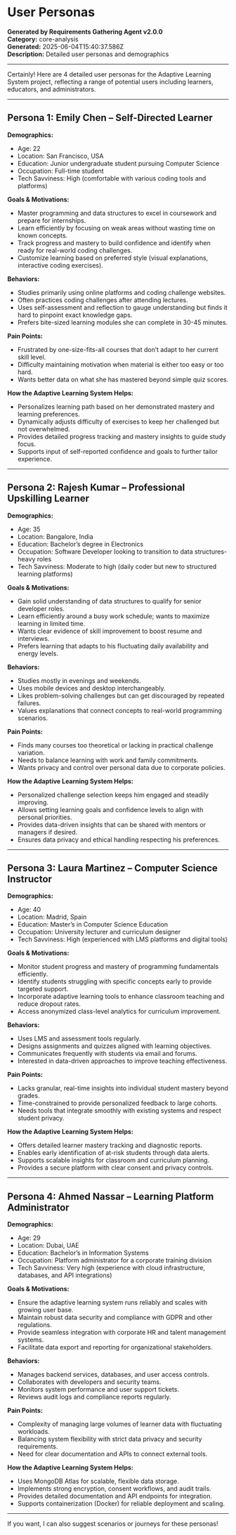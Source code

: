 # User Personas

**Generated by Requirements Gathering Agent v2.0.0**  
**Category:** core-analysis  
**Generated:** 2025-06-04T15:40:37.586Z  
**Description:** Detailed user personas and demographics

---

Certainly! Here are 4 detailed user personas for the Adaptive Learning System project, reflecting a range of potential users including learners, educators, and administrators.

---

## Persona 1: Emily Chen – Self-Directed Learner

**Demographics:**  
- Age: 22  
- Location: San Francisco, USA  
- Education: Junior undergraduate student pursuing Computer Science  
- Occupation: Full-time student  
- Tech Savviness: High (comfortable with various coding tools and platforms)  

**Goals & Motivations:**  
- Master programming and data structures to excel in coursework and prepare for internships.  
- Learn efficiently by focusing on weak areas without wasting time on known concepts.  
- Track progress and mastery to build confidence and identify when ready for real-world coding challenges.  
- Customize learning based on preferred style (visual explanations, interactive coding exercises).  

**Behaviors:**  
- Studies primarily using online platforms and coding challenge websites.  
- Often practices coding challenges after attending lectures.  
- Uses self-assessment and reflection to gauge understanding but finds it hard to pinpoint exact knowledge gaps.  
- Prefers bite-sized learning modules she can complete in 30-45 minutes.  

**Pain Points:**  
- Frustrated by one-size-fits-all courses that don’t adapt to her current skill level.  
- Difficulty maintaining motivation when material is either too easy or too hard.  
- Wants better data on what she has mastered beyond simple quiz scores.  

**How the Adaptive Learning System Helps:**  
- Personalizes learning path based on her demonstrated mastery and learning preferences.  
- Dynamically adjusts difficulty of exercises to keep her challenged but not overwhelmed.  
- Provides detailed progress tracking and mastery insights to guide study focus.  
- Supports input of self-reported confidence and goals to further tailor experience.  

---

## Persona 2: Rajesh Kumar – Professional Upskilling Learner

**Demographics:**  
- Age: 35  
- Location: Bangalore, India  
- Education: Bachelor’s degree in Electronics  
- Occupation: Software Developer looking to transition to data structures-heavy roles  
- Tech Savviness: Moderate to high (daily coder but new to structured learning platforms)  

**Goals & Motivations:**  
- Gain solid understanding of data structures to qualify for senior developer roles.  
- Learn efficiently around a busy work schedule; wants to maximize learning in limited time.  
- Wants clear evidence of skill improvement to boost resume and interviews.  
- Prefers learning that adapts to his fluctuating daily availability and energy levels.  

**Behaviors:**  
- Studies mostly in evenings and weekends.  
- Uses mobile devices and desktop interchangeably.  
- Likes problem-solving challenges but can get discouraged by repeated failures.  
- Values explanations that connect concepts to real-world programming scenarios.  

**Pain Points:**  
- Finds many courses too theoretical or lacking in practical challenge variation.  
- Needs to balance learning with work and family commitments.  
- Wants privacy and control over personal data due to corporate policies.  

**How the Adaptive Learning System Helps:**  
- Personalized challenge selection keeps him engaged and steadily improving.  
- Allows setting learning goals and confidence levels to align with personal priorities.  
- Provides data-driven insights that can be shared with mentors or managers if desired.  
- Ensures data privacy and ethical handling respecting his preferences.  

---

## Persona 3: Laura Martinez – Computer Science Instructor

**Demographics:**  
- Age: 40  
- Location: Madrid, Spain  
- Education: Master’s in Computer Science Education  
- Occupation: University lecturer and curriculum designer  
- Tech Savviness: High (experienced with LMS platforms and digital tools)  

**Goals & Motivations:**  
- Monitor student progress and mastery of programming fundamentals efficiently.  
- Identify students struggling with specific concepts early to provide targeted support.  
- Incorporate adaptive learning tools to enhance classroom teaching and reduce dropout rates.  
- Access anonymized class-level analytics for curriculum improvement.  

**Behaviors:**  
- Uses LMS and assessment tools regularly.  
- Designs assignments and quizzes aligned with learning objectives.  
- Communicates frequently with students via email and forums.  
- Interested in data-driven approaches to improve teaching effectiveness.  

**Pain Points:**  
- Lacks granular, real-time insights into individual student mastery beyond grades.  
- Time-constrained to provide personalized feedback to large cohorts.  
- Needs tools that integrate smoothly with existing systems and respect student privacy.  

**How the Adaptive Learning System Helps:**  
- Offers detailed learner mastery tracking and diagnostic reports.  
- Enables early identification of at-risk students through data alerts.  
- Supports scalable insights for classroom and curriculum planning.  
- Provides a secure platform with clear consent and privacy controls.  

---

## Persona 4: Ahmed Nassar – Learning Platform Administrator

**Demographics:**  
- Age: 29  
- Location: Dubai, UAE  
- Education: Bachelor’s in Information Systems  
- Occupation: Platform administrator for a corporate training division  
- Tech Savviness: Very high (experience with cloud infrastructure, databases, and API integrations)  

**Goals & Motivations:**  
- Ensure the adaptive learning system runs reliably and scales with growing user base.  
- Maintain robust data security and compliance with GDPR and other regulations.  
- Provide seamless integration with corporate HR and talent management systems.  
- Facilitate data export and reporting for organizational stakeholders.  

**Behaviors:**  
- Manages backend services, databases, and user access controls.  
- Collaborates with developers and security teams.  
- Monitors system performance and user support tickets.  
- Reviews audit logs and compliance reports regularly.  

**Pain Points:**  
- Complexity of managing large volumes of learner data with fluctuating workloads.  
- Balancing system flexibility with strict data privacy and security requirements.  
- Need for clear documentation and APIs to connect external tools.  

**How the Adaptive Learning System Helps:**  
- Uses MongoDB Atlas for scalable, flexible data storage.  
- Implements strong encryption, consent workflows, and audit trails.  
- Provides detailed documentation and API endpoints for integration.  
- Supports containerization (Docker) for reliable deployment and scaling.  

---

If you want, I can also suggest scenarios or journeys for these personas!